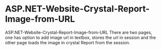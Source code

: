 # ASP.NET-Website-Crystal-Report-Image-from-URL
ASP.NET-Website-Crystal-Report-Image-from-URL
There are two pages, one has option to add image url in textbox, stores the url in session and the other page loads the image in crystal Report from the session.
